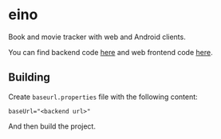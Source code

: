 # eino

Book and movie tracker with web and Android clients.

You can find backend code [here](https://github.com/jankku/eino-backend/) and web frontend
code [here](https://github.com/jankku/eino-web/).

## Building

Create `baseurl.properties` file with the following content:

```properties
baseUrl="<backend url>"
```

And then build the project.